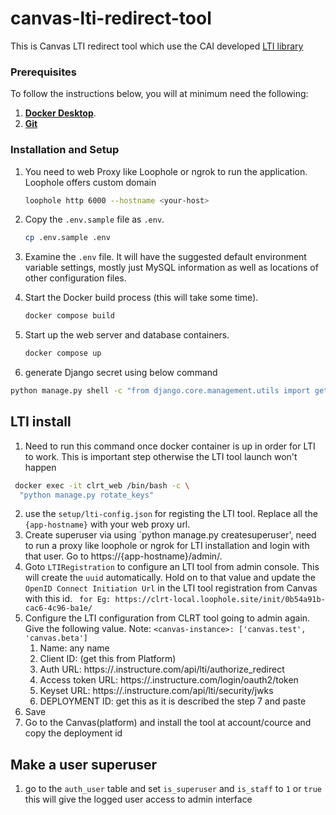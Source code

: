 # canvas-lti-redirect-tool
This is Canvas LTI redirect tool which use the CAI developed [LTI library](https://pypi.org/project/django-lti/)

### Prerequisites

To follow the instructions below, you will at minimum need the following:
1. **[Docker Desktop](https://www.docker.com/products/docker-desktop/)**.
1. **[Git](https://git-scm.com/downloads)**
### Installation and Setup
1. You need to web Proxy like Loophole or ngrok to run the application. Loophole offers custom domain
    ```sh
    loophole http 6000 --hostname <your-host>
    ```
1. Copy the `.env.sample` file as `.env`. 
    ```sh
    cp .env.sample .env
1. Examine the `.env` file. It will have the suggested default environment variable settings,
mostly just MySQL information as well as locations of other configuration files.

1. Start the Docker build process (this will take some time).
    ```sh
    docker compose build
    ```

1. Start up the web server and database containers.
    ```sh
    docker compose up
    ```

1. generate Django secret using below command
```sh
python manage.py shell -c "from django.core.management.utils import get_random_secret_key; print(get_random_secret_key())"
```

## LTI install
1. Need to run this command once docker container is up in order for LTI to work. This is important step otherwise the LTI tool launch won't happen
```sh
 docker exec -it clrt_web /bin/bash -c \
  "python manage.py rotate_keys" 
```
2. use the `setup/lti-config.json` for registing the LTI tool. Replace all the `{app-hostname}` with your web proxy url.  
3. Create superuser via using `python manage.py createsuperuser', need to run a proxy like loophole or ngrok for LTI installation and login with that user. Go to https://{app-hostname}/admin/. 
4. Goto `LTIRegistration` to configure an LTI tool from admin console. This will create the `uuid` automatically. Hold on to that value and update the `OpenID Connect Initiation Url` in the LTI tool registration from Canvas with this id. 
   ` for Eg: https://clrt-local.loophole.site/init/0b54a91b-cac6-4c96-ba1e/`
5. Configure the LTI configuration from CLRT tool going to admin again. Give the following value. Note: `<canvas-instance>: ['canvas.test', 'canvas.beta']`
      1. Name: any name
      2. Client ID: (get this from Platform)
      3. Auth URL: https://<canvas-instance>.instructure.com/api/lti/authorize_redirect
      4. Access token URL: https://<canvas-instance>.instructure.com/login/oauth2/token
      5. Keyset URL: https://<canvas-instance>.instructure.com/api/lti/security/jwks
      6. DEPLOYMENT ID: get this as it is described the step 7 and paste 
6. Save
7. Go to the Canvas(platform) and install the tool at account/cource and copy the deployment id

## Make a user superuser
1. go to the `auth_user` table and set `is_superuser` and `is_staff` to `1` or `true` this will give the logged user access to admin interface



